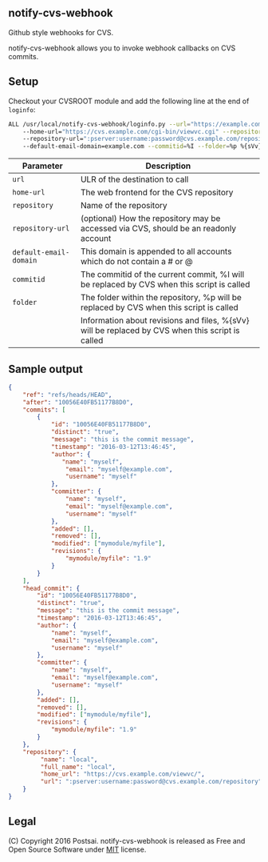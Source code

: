 notify-cvs-webhook
-
Github style webhooks for CVS.

notify-cvs-webhook allows you to invoke webhook callbacks on CVS commits.

Setup
-
Checkout your CVSROOT module and add the following line at the end of `loginfo`:

``` bash
ALL /usr/local/notify-cvs-webhook/loginfo.py --url="https://example.com/webhook" 
    --home-url="https://cvs.example.com/cgi-bin/viewvc.cgi" --repository=myrepo 
    --repository-url=":pserver:username:password@cvs.example.com/repository"
    --default-email-domain=example.com --commitid=%I --folder=%p %{sVv}
``` 

|Parameter|Description|
|---|---|
|`url`| ULR of the destination to call|
|`home-url`|The web frontend for the CVS repository|
|`repository`|Name of the repository|
|`repository-url`|(optional) How the repository may be accessed via CVS, should be an readonly account
|`default-email-domain`|This domain is appended to all accounts which do not contain a # or @
|`commitid`|The commitid of the current commit, %I will be replaced by CVS when this script is called
|`folder`|The folder within the repository, %p will be replaced by CVS when this script is called
| | Information about revisions and files, %{sVv} will be replaced by CVS when this script is called


Sample output
-

``` json
{
    "ref": "refs/heads/HEAD",
    "after": "10056E40FB51177B8D0",
    "commits": [
        {
            "id": "10056E40FB51177B8D0",
            "distinct": "true",
            "message": "this is the commit message",
            "timestamp": "2016-03-12T13:46:45",
            "author": {
               "name": "myself",
                "email": "myself@example.com",
                "username": "myself"
            },
            "committer": {
                "name": "myself",
                "email": "myself@example.com",
                "username": "myself"
            },
            "added": [],
            "removed": [],
            "modified": ["mymodule/myfile"],
            "revisions": {
                "mymodule/myfile": "1.9"
            }
        }
    ],
    "head_commit": {
        "id": "10056E40FB51177B8D0",
        "distinct": "true",
        "message": "this is the commit message",
        "timestamp": "2016-03-12T13:46:45",
        "author": {
            "name": "myself",
            "email": "myself@example.com",
            "username": "myself"
        },
        "committer": {
            "name": "myself",
            "email": "myself@example.com",
            "username": "myself"
        },
        "added": [],
        "removed": [],
        "modified": ["mymodule/myfile"],
        "revisions": {
            "mymodule/myfile": "1.9"
        }
    },
    "repository": {
         "name": "local",
         "full_name": "local",
         "home_url": "https://cvs.example.com/viewvc/",
         "url": ":pserver:username:password@cvs.example.com/repository"
    }
}
```

Legal
-
(C) Copyright 2016 Postsai. notify-cvs-webhook is released as Free and Open Source Software under [MIT](https://raw.githubusercontent.com/postsai/postsai/master/LICENSE.txt) license.
